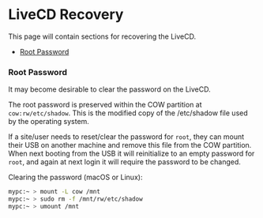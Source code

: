 # LiveCD Recovery

This page will contain sections for recovering the LiveCD.

* [Root Password](#root-password)

<a name="root-password"></a>
### Root Password

It may become desirable to clear the password on the LiveCD.

The root password is preserved within the COW partition at `cow:rw/etc/shadow`. This is the
modified copy of the /etc/shadow file used by the operating system.

If a site/user needs to reset/clear the password for `root`, they can mount their USB on another
machine and remove this file from the COW partition. When next booting from the USB it will
reinitialize to an empty password for `root`, and again at next login it will require the password
to be changed.

Clearing the password (macOS or Linux):
```bash
mypc:~ > mount -L cow /mnt
mypc:~ > sudo rm -f /mnt/rw/etc/shadow
mypc:~ > umount /mnt
```
